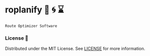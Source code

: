 # roplanify :truck: :cyclone: :hourglass:

``` 
Route Optimizer Software
```

### License :key:
Distributed under the MIT License. See [LICENSE](LICENSE) for more information.
